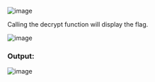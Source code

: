 ![image](https://github.com/x03ee/CTF-Writeup/blob/main/2025/TSCCTF%202025/Reverse/What_Happened/Chall.PNG)

Calling the decrypt function will display the flag.

![image](https://github.com/x03ee/CTF-Writeup/blob/main/2025/TSCCTF%202025/Reverse/What_Happened/Ida.PNG)

### Output: 

![image](https://github.com/x03ee/CTF-Writeup/blob/main/2025/TSCCTF%202025/Reverse/What_Happened/Flag.PNG)
